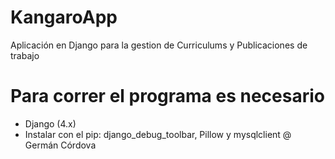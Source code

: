 # KangaroApp
Aplicación en Django para la gestion de Curriculums y Publicaciones de trabajo
# Para correr el programa es necesario
- Django (4.x)
- Instalar con el pip: django_debug_toolbar, Pillow y mysqlclient
@ Germán Córdova
